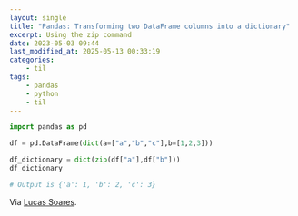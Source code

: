 ```yaml
---
layout: single
title: "Pandas: Transforming two DataFrame columns into a dictionary"
excerpt: Using the zip command
date: 2023-05-03 09:44
last_modified_at: 2025-05-13 00:33:19
categories:
    - til
tags:
    - pandas
    - python
    - til
---
```


```python
import pandas as pd

df = pd.DataFrame(dict(a=["a","b","c"],b=[1,2,3]))

df_dictionary = dict(zip(df["a"],df["b"]))
df_dictionary

# Output is {'a': 1, 'b': 2, 'c': 3}
```

Via [Lucas Soares](https://python.plainenglish.io/15-data-science-snippets-to-optimize-your-coding-pipeline-93a5625d48cd).
